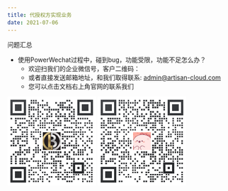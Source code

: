 ```yaml
---
title: 代授权方实现业务
date: 2021-07-06
---
```



问题汇总

* 使用PowerWechat过程中，碰到bug，功能受限，功能不足怎么办？
    * 欢迎扫我们的企业微信号，客户二维码：
    * 或者直接发送邮箱地址，和我们取得联系: <admin@artisan-cloud.com>
    * 您可以点击文档右上角官网的联系我们

<img src="../../.vuepress/public/resource/image/contact-qr-matrix-x.png" witdh="200" height="200" alt="请扫我"/>

<img src="../../.vuepress/public/resource/image/contact-qr-walle.png" witdh="200" height="200" alt="请扫我"/>
